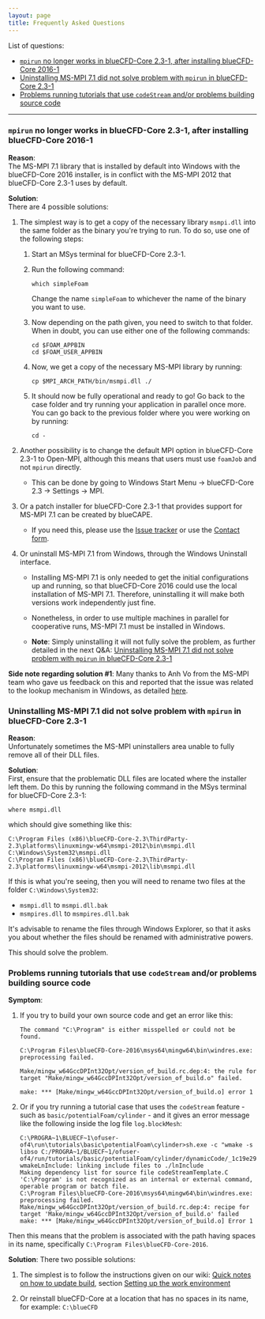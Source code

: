 ```yaml
---
layout: page
title: Frequently Asked Questions
---
```


List of questions:

  * [`mpirun` no longer works in blueCFD-Core 2.3-1, after installing blueCFD-Core 2016-1](#mpirun-no-longer-works-in-bluecfd-core-23-1-after-installing-bluecfd-core-2016-1)
  * [Uninstalling MS-MPI 7.1 did not solve problem with `mpirun` in blueCFD-Core 2.3-1](#uninstalling-ms-mpi-71-did-not-solve-problem-with-mpirun-in-bluecfd-core-23-1)
  * [Problems running tutorials that use `codeStream` and/or problems building source code](#problems-running-tutorials-that-use-codestream-and/or-problems-building-source-code)

----

### `mpirun` no longer works in blueCFD-Core 2.3-1, after installing blueCFD-Core 2016-1

**Reason**: <br>
The MS-MPI 7.1 library that is installed by default into Windows with the
blueCFD-Core 2016 installer, is in conflict with the MS-MPI 2012 that
blueCFD-Core 2.3-1 uses by default.


**Solution**: <br>
There are 4 possible solutions:

  1. The simplest way is to get a copy of the necessary library `msmpi.dll` into
     the same folder as the binary you're trying to run. To do so, use one of
     the following steps:

        1. Start an MSys terminal for blueCFD-Core 2.3-1.

        2. Run the following command:

           ```
           which simpleFoam
           ```

           Change the name `simpleFoam` to whichever the name of the binary you
           want to use.

        3. Now depending on the path given, you need to switch to that folder.
           When in doubt, you can use either one of the following commands:

           ```
           cd $FOAM_APPBIN
           cd $FOAM_USER_APPBIN
           ```

        4. Now, we get a copy of the necessary MS-MPI library by running:

           ```
           cp $MPI_ARCH_PATH/bin/msmpi.dll ./
           ```

        5. It should now be fully operational and ready to go! Go back to the
           case folder and try running your application in parallel once more.
           You can go back to the previous folder where you were working on by
           running:

           ```
           cd -
           ```

  2. Another possibility is to change the default MPI option in blueCFD-Core
     2.3-1 to Open-MPI, although this means that users must use `foamJob` and
     not `mpirun` directly.

      * This can be done by going to Windows Start Menu -> blueCFD-Core 2.3 ->
        Settings -> MPI.

  3. Or a patch installer for blueCFD-Core 2.3-1 that provides support for MS-MPI
     7.1 can be created by blueCAPE.

      * If you need this, please use the [Issue tracker](https://github.com/blueCFD/Core/issues)
        or use the [Contact form](http://bluecfd.com/contact).

  4. Or uninstall MS-MPI 7.1 from Windows, through the Windows Uninstall interface.

      * Installing MS-MPI 7.1 is only needed to get the initial configurations
        up and running, so that blueCFD-Core 2016 could use the local
        installation of MS-MPI 7.1. Therefore, uninstalling it will make both
        versions work independently just fine.

      * Nonetheless, in order to use multiple machines in parallel for
        cooperative runs, MS-MPI 7.1 must be installed in Windows.

      * **Note**: Simply uninstalling it will not fully solve the problem, as further
        detailed in the next Q&A: [Uninstalling MS-MPI 7.1 did not solve problem
        with `mpirun` in blueCFD-Core 2.3-1](#uninstalling-ms-mpi-71-did-not-solve-problem-with-mpirun-in-bluecfd-core-23-1)


**Side note regarding solution #1**: Many thanks to Anh Vo from the MS-MPI team
who gave us feedback on this and reported that the issue was related to the
lookup mechanism in Windows, as detailed
[here](https://msdn.microsoft.com/en-us/library/windows/desktop/ms682586(v=vs.85).aspx).


### Uninstalling MS-MPI 7.1 did not solve problem with `mpirun` in blueCFD-Core 2.3-1

**Reason**: <br>
Unfortunately sometimes the MS-MPI uninstallers area unable to fully remove all of their DLL files.

**Solution**: <br>
First, ensure that the problematic DLL files are located where the installer left them. Do this by running the following command in the MSys terminal for blueCFD-Core 2.3-1:

```
where msmpi.dll
```

which should give something like this:

```
C:\Program Files (x86)\blueCFD-Core-2.3\ThirdParty-2.3\platforms\linuxmingw-w64\msmpi-2012\bin\msmpi.dll
C:\Windows\System32\msmpi.dll
C:\Program Files (x86)\blueCFD-Core-2.3\ThirdParty-2.3\platforms\linuxmingw-w64\msmpi-2012\lib\msmpi.dll
```

If this is what you're seeing, then you will need to rename two files at the folder `C:\Windows\System32`:

  * `msmpi.dll` to `msmpi.dll.bak`
  * `msmpires.dll` to `msmpires.dll.bak`

It's advisable to rename the files through Windows Explorer, so that it asks you about whether the files should be renamed with administrative powers.

This should solve the problem.


### Problems running tutorials that use `codeStream` and/or problems building source code

**Symptom**:

  1. If you try to build your own source code and get an error like this:

     ```
     The command "C:\Program" is either misspelled or could not be found.

     C:\Program Files\blueCFD-Core-2016\msys64\mingw64\bin\windres.exe: preprocessing failed.

     Make/mingw_w64GccDPInt32Opt/version_of_build.rc.dep:4: the rule for target "Make/mingw_w64GccDPInt32Opt/version_of_build.o" failed.

     make: *** [Make/mingw_w64GccDPInt32Opt/version_of_build.o] error 1
     ```

  2. Or if you try running a tutorial case that uses the `codeStream` feature - such as
     `basic/potentialFoam/cylinder` - and it gives an error message like the following
     inside the log file `log.blockMesh`:

     ```
     C:\PROGRA~1\BLUECF~1\ofuser-of4\run\tutorials\basic\potentialFoam\cylinder>sh.exe -c "wmake -s libso C:/PROGRA~1/BLUECF~1/ofuser-of4/run/tutorials/basic/potentialFoam/cylinder/dynamicCode/_1c19e29ae18c779aa836a14631d6419f303e3d9d"
     wmakeLnInclude: linking include files to ./lnInclude
     Making dependency list for source file codeStreamTemplate.C
     'C:\Program' is not recognized as an internal or external command,
     operable program or batch file.
     C:\Program Files\blueCFD-Core-2016\msys64\mingw64\bin\windres.exe: preprocessing failed.
     Make/mingw_w64GccDPInt32Opt/version_of_build.rc.dep:4: recipe for target 'Make/mingw_w64GccDPInt32Opt/version_of_build.o' failed
     make: *** [Make/mingw_w64GccDPInt32Opt/version_of_build.o] Error 1
     ```

Then this means that the problem is associated with the path having spaces in
its name, specifically `C:\Program Files\blueCFD-Core-2016`.


**Solution**: There two possible solutions:

  1. The simplest is to follow the instructions given on our wiki:
  [Quick notes on how to update build](https://github.com/blueCFD/Core/wiki/Quick-notes-on-how-to-update-build),
  section [Setting up the work environment](https://github.com/blueCFD/Core/wiki/Quick-notes-on-how-to-update-build#setting-up-the-work-environment)
  
  2. Or reinstall blueCFD-Core at a location that has no spaces in its name,
  for example: `C:\blueCFD`

